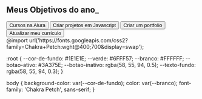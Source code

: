 <!DOCTYPE html>
<html lang="pt-br">

<head>
    <meta charset="UTF-8">
    <meta name="viewport" content="width=device-width, initial-scale=1.0">
    <title>Meus objetivos do ano</title>
    <link rel="stylesheet" href="style.css">
</head>

<body>
    <section class="conteudo-principal">
        <h2 class="titulo-principal">Meus Objetivos do ano<span>_</span></h2>
        <div class="botoes">
            <button class="botao">Cursos na Alura</button>
            <button class="botao">Criar projetos em Javascript</button>
            <button class="botao">Criar um portfolio</button>
            <button class="botao">Atualizar meu currículo</button>
        </div>
    </section>
</body>
</html>
@import url('https://fonts.googleapis.com/css2?family=Chakra+Petch:wght@400;700&display=swap');

:root {
    --cor-de-fundo: #1E1E1E;
    --verde: #6FFF57;
    --branco: #FFFFFF;
    --botao-ativo: #3A375E;
    --botao-inativo: rgba(58, 55, 94, 0.5);
    --texto-fundo: rgba(58, 55, 94, 0.3);
}

body {
    background-color: var(--cor-de-fundo);
    color: var(--branco);
    font-family: 'Chakra Petch', sans-serif;
}
